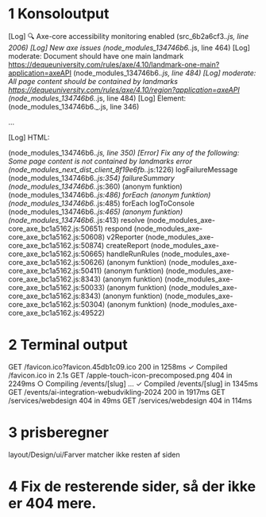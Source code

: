 # 1 Konsoloutput

[Log] 🔍 Axe-core accessibility monitoring enabled (src_6b2a6cf3._.js, line 2006)
[Log] New axe issues (node_modules_134746b6._.js, line 464)
[Log] moderate: Document should have one main landmark https://dequeuniversity.com/rules/axe/4.10/landmark-one-main?application=axeAPI (node_modules_134746b6._.js, line 484)
[Log] moderate: All page content should be contained by landmarks https://dequeuniversity.com/rules/axe/4.10/region?application=axeAPI (node_modules_134746b6._.js, line 484)
[Log] Element:  (node_modules_134746b6._.js, line 346)
<div class="grow bg-obsidian-dark">…</div>

[Log] HTML: <div class="grow bg-obsidian-dark"> (node_modules_134746b6._.js, line 350)
[Error] Fix any of the following:
  Some page content is not contained by landmarks
	error (node_modules_next_dist_client_8f19e6fb._.js:1226)
	logFailureMessage (node_modules_134746b6._.js:354)
	failureSummary (node_modules_134746b6._.js:360)
	(anonym funktion) (node_modules_134746b6._.js:486)
	forEach
	(anonym funktion) (node_modules_134746b6._.js:485)
	forEach
	logToConsole (node_modules_134746b6._.js:465)
	(anonym funktion) (node_modules_134746b6._.js:413)
	resolve (node_modules_axe-core_axe_bc1a5162.js:50651)
	respond (node_modules_axe-core_axe_bc1a5162.js:50608)
	v2Reporter (node_modules_axe-core_axe_bc1a5162.js:50874)
	createReport (node_modules_axe-core_axe_bc1a5162.js:50665)
	handleRunRules (node_modules_axe-core_axe_bc1a5162.js:50626)
	(anonym funktion) (node_modules_axe-core_axe_bc1a5162.js:50411)
	(anonym funktion) (node_modules_axe-core_axe_bc1a5162.js:8343)
	(anonym funktion) (node_modules_axe-core_axe_bc1a5162.js:50033)
	(anonym funktion) (node_modules_axe-core_axe_bc1a5162.js:8343)
	(anonym funktion) (node_modules_axe-core_axe_bc1a5162.js:50304)
	(anonym funktion) (node_modules_axe-core_axe_bc1a5162.js:49522)

# 2 Terminal output
 GET /favicon.ico?favicon.45db1c09.ico 200 in 1258ms
 ✓ Compiled /favicon.ico in 2.1s
 GET /apple-touch-icon-precomposed.png 404 in 2249ms
 ○ Compiling /events/[slug] ...
 ✓ Compiled /events/[slug] in 1345ms
 GET /events/ai-integration-webudvikling-2024 200 in 1917ms
 GET /services/webdesign 404 in 49ms
 GET /services/webdesign 404 in 114ms

 # 3 prisberegner
 layout/Design/ui/Farver matcher ikke resten af siden

# 4 Fix de resterende sider, så der ikke er 404 mere.
